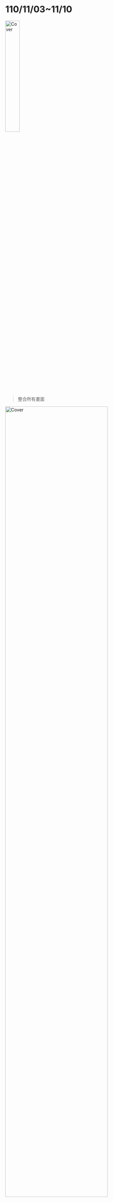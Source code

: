 # 110/11/03~11/10

<img src="https://user-images.githubusercontent.com/62140029/140954690-d0c64cdf-5ad5-45d8-a850-4a7e0df5b8c9.png" alt="Cover" width="30%"/>

>整合所有畫面


<img src="https://user-images.githubusercontent.com/62140029/140956312-f4e700d7-7501-4304-ac09-a834c5a86dce.png" alt="Cover" width="80%"/>
